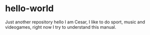 # hello-world
Just another repository
hello I am Cesar, I like to do sport, music and videogames, right now I try to understand this manual.
